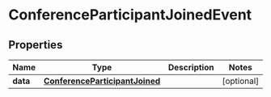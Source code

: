 

# ConferenceParticipantJoinedEvent


## Properties

| Name | Type | Description | Notes |
|------------ | ------------- | ------------- | -------------|
|**data** | [**ConferenceParticipantJoined**](ConferenceParticipantJoined.md) |  |  [optional] |



